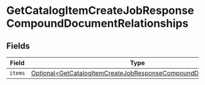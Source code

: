 # GetCatalogItemCreateJobResponseCompoundDocumentRelationships


## Fields

| Field                                                                                                                                              | Type                                                                                                                                               | Required                                                                                                                                           | Description                                                                                                                                        |
| -------------------------------------------------------------------------------------------------------------------------------------------------- | -------------------------------------------------------------------------------------------------------------------------------------------------- | -------------------------------------------------------------------------------------------------------------------------------------------------- | -------------------------------------------------------------------------------------------------------------------------------------------------- |
| `items`                                                                                                                                            | [Optional\<GetCatalogItemCreateJobResponseCompoundDocumentItems>](../../models/components/GetCatalogItemCreateJobResponseCompoundDocumentItems.md) | :heavy_minus_sign:                                                                                                                                 | N/A                                                                                                                                                |